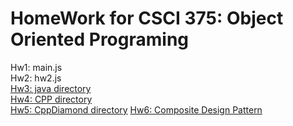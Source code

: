 HomeWork for CSCI 375: Object Oriented Programing
======
Hw1: main.js <br />
Hw2: hw2.js <br />
[Hw3: java directory](https://github.com/rSterling319/CSCI375/tree/master/java) <br />
[Hw4: CPP directory](https://github.com/rSterling319/CSCI375/tree/master/CPP) <br />
[Hw5: CppDiamond directory](https://github.com/rSterling319/CSCI375/tree/master/CppDiamond) <bf />
[Hw6: Composite Design Pattern](https://github.com/rSterling319/CSCI375/tree/master/Composite) <br />
